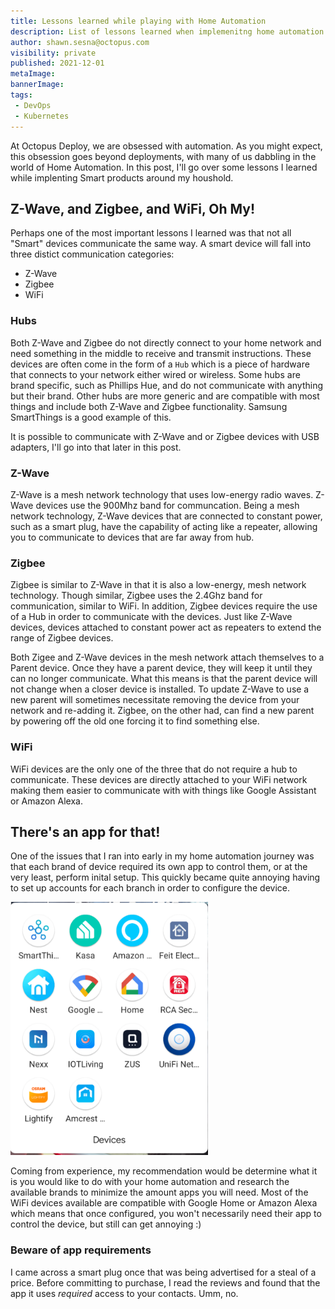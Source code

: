 ```yaml
---
title: Lessons learned while playing with Home Automation
description: List of lessons learned when implemenitng home automation.
author: shawn.sesna@octopus.com
visibility: private
published: 2021-12-01
metaImage: 
bannerImage: 
tags:
 - DevOps
 - Kubernetes
---
```


At Octopus Deploy, we are obsessed with automation.  As you might expect, this obsession goes beyond deployments, with many of us dabbling in the world of Home Automation.  In this post, I'll go over some lessons I learned while implenting Smart products around my houshold.

## Z-Wave, and Zigbee, and WiFi, Oh My!
Perhaps one of the most important lessons I learned was that not all "Smart" devices communicate the same way.  A smart device will fall into three distict communication categories:
- Z-Wave
- Zigbee
- WiFi

### Hubs
Both Z-Wave and Zigbee do not directly connect to your home network and need something in the middle to receive and transmit instructions.  These devices are often come in the form of a `Hub` which is a piece of hardware that connects to your network either wired or wireless.  Some hubs are brand specific, such as Phillips Hue, and do not communicate with anything but their brand.  Other hubs are more generic and are compatible with most things and include both Z-Wave and Zigbee functionality.  Samsung SmartThings is a good example of this.

It is possible to communicate with Z-Wave and or Zigbee devices with USB adapters, I'll go into that later in this post.

### Z-Wave
Z-Wave is a mesh network technology that uses low-energy radio waves.  Z-Wave devices use the 900Mhz band for communcation.  Being a mesh network technology, Z-Wave devices that are connected to constant power, such as a smart plug, have the capability of acting like a repeater, allowing you to communicate to devices that are far away from hub.

### Zigbee
Zigbee is similar to Z-Wave in that it is also a low-energy, mesh network technology.  Though similar, Zigbee uses the 2.4Ghz band for communication, similar to WiFi.  In addition, Zigbee devices require the use of a Hub in order to communicate with the devices.  Just like Z-Wave devices, devices attached to constant power act as repeaters to extend the range of Zigbee devices.

Both Zigee and Z-Wave devices in the mesh network attach themselves to a Parent device.  Once they have a parent device, they will keep it until they can no longer communicate.  What this means is that the parent device will not change when a closer device is installed.  To update Z-Wave to use a new parent will sometimes necessitate removing the device from your network and re-adding it.  Zigbee, on the other had, can find a new parent by powering off the old one forcing it to find something else.

### WiFi
WiFi devices are the only one of the three that do not require a hub to communicate.  These devices are directly attached to your WiFi network making them easier to communicate with with things like Google Assistant or Amazon Alexa.

## There's an app for that!
One of the issues that I ran into early in my home automation journey was that each brand of device required its own app to control them, or at the very least, perform inital setup.  This quickly became quite annoying having to set up accounts for each branch in order to configure the device.

![](too-many-apps.png)

Coming from experience, my recommendation would be determine what it is you would like to do with your home automation and research the available brands to minimize the amount apps you will need.  Most of the WiFi devices available are compatible with Google Home or Amazon Alexa which means that once configured, you won't necessarily need their app to control the device, but still can get annoying :)

### Beware of app requirements
I came across a smart plug once that was being advertised for a steal of a price.  Before committing to purchase, I read the reviews and found that the app it uses *required* access to your contacts.  Umm, no.